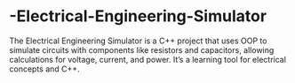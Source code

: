 # -Electrical-Engineering-Simulator
The Electrical Engineering Simulator is a C++ project that uses OOP to simulate circuits with components like resistors and capacitors, allowing calculations for voltage, current, and power. It’s a learning tool for electrical concepts and C++.
